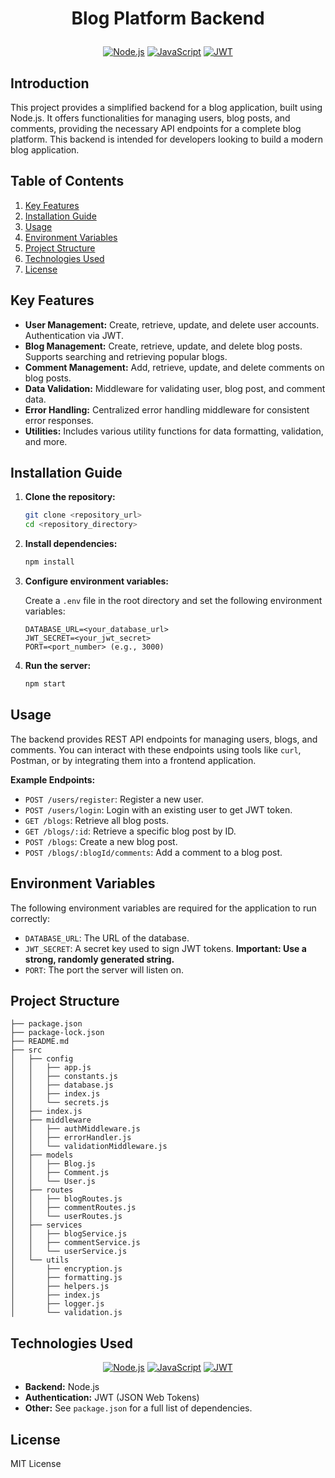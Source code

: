 # <p align="center">Blog Platform Backend</p>

<p align="center">
  <a href="#"><img src="https://img.shields.io/badge/Node.js-339933?style=for-the-badge&logo=node.js&logoColor=white" alt="Node.js"></a>
  <a href="#"><img src="https://img.shields.io/badge/JavaScript-F7DF1E?style=for-the-badge&logo=javascript&logoColor=black" alt="JavaScript"></a>
  <a href="#"><img src="https://img.shields.io/badge/JWT-black?style=for-the-badge&logo=JSON%20web%20tokens" alt="JWT"></a>
</p>

## Introduction

This project provides a simplified backend for a blog application, built using Node.js. It offers functionalities for managing users, blog posts, and comments, providing the necessary API endpoints for a complete blog platform. This backend is intended for developers looking to build a modern blog application.

## Table of Contents

1.  [Key Features](#key-features)
2.  [Installation Guide](#installation-guide)
3.  [Usage](#usage)
4.  [Environment Variables](#environment-variables)
5.  [Project Structure](#project-structure)
6.  [Technologies Used](#technologies-used)
7.  [License](#license)

## Key Features

*   **User Management:** Create, retrieve, update, and delete user accounts. Authentication via JWT.
*   **Blog Management:** Create, retrieve, update, and delete blog posts. Supports searching and retrieving popular blogs.
*   **Comment Management:** Add, retrieve, update, and delete comments on blog posts.
*   **Data Validation:** Middleware for validating user, blog post, and comment data.
*   **Error Handling:** Centralized error handling middleware for consistent error responses.
*   **Utilities:** Includes various utility functions for data formatting, validation, and more.

## Installation Guide

1.  **Clone the repository:**

    ```bash
    git clone <repository_url>
    cd <repository_directory>
    ```

2.  **Install dependencies:**

    ```bash
    npm install
    ```

3.  **Configure environment variables:**

    Create a `.env` file in the root directory and set the following environment variables:

    ```
    DATABASE_URL=<your_database_url>
    JWT_SECRET=<your_jwt_secret>
    PORT=<port_number> (e.g., 3000)
    ```

4.  **Run the server:**

    ```bash
    npm start
    ```

## Usage

The backend provides REST API endpoints for managing users, blogs, and comments. You can interact with these endpoints using tools like `curl`, Postman, or by integrating them into a frontend application.

**Example Endpoints:**

*   `POST /users/register`: Register a new user.
*   `POST /users/login`: Login with an existing user to get JWT token.
*   `GET /blogs`: Retrieve all blog posts.
*   `GET /blogs/:id`: Retrieve a specific blog post by ID.
*   `POST /blogs`: Create a new blog post.
*   `POST /blogs/:blogId/comments`: Add a comment to a blog post.

## Environment Variables

The following environment variables are required for the application to run correctly:

*   `DATABASE_URL`: The URL of the database.
*   `JWT_SECRET`: A secret key used to sign JWT tokens.  **Important: Use a strong, randomly generated string.**
*   `PORT`: The port the server will listen on.

## Project Structure

```
├── package.json
├── package-lock.json
├── README.md
├── src
│   ├── config
│   │   ├── app.js
│   │   ├── constants.js
│   │   ├── database.js
│   │   ├── index.js
│   │   └── secrets.js
│   ├── index.js
│   ├── middleware
│   │   ├── authMiddleware.js
│   │   ├── errorHandler.js
│   │   └── validationMiddleware.js
│   ├── models
│   │   ├── Blog.js
│   │   ├── Comment.js
│   │   └── User.js
│   ├── routes
│   │   ├── blogRoutes.js
│   │   ├── commentRoutes.js
│   │   └── userRoutes.js
│   ├── services
│   │   ├── blogService.js
│   │   ├── commentService.js
│   │   └── userService.js
│   └── utils
│       ├── encryption.js
│       ├── formatting.js
│       ├── helpers.js
│       ├── index.js
│       ├── logger.js
│       └── validation.js
```

## Technologies Used

<p align="center">
  <a href="#"><img src="https://img.shields.io/badge/Node.js-339933?style=for-the-badge&logo=node.js&logoColor=white" alt="Node.js"></a>
  <a href="#"><img src="https://img.shields.io/badge/JavaScript-F7DF1E?style=for-the-badge&logo=javascript&logoColor=black" alt="JavaScript"></a>
  <a href="#"><img src="https://img.shields.io/badge/JWT-black?style=for-the-badge&logo=JSON%20web%20tokens" alt="JWT"></a>
</p>

*   **Backend:** Node.js
*   **Authentication:** JWT (JSON Web Tokens)
*   **Other:** See `package.json` for a full list of dependencies.

## License

MIT License